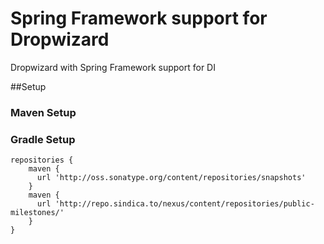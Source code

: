 # Spring Framework support for Dropwizard

Dropwizard with Spring Framework support for DI


##Setup

### Maven Setup



### Gradle Setup

```
repositories {
    maven {
      url 'http://oss.sonatype.org/content/repositories/snapshots'
    }
    maven {
      url 'http://repo.sindica.to/nexus/content/repositories/public-milestones/'
    }
}
 ```
